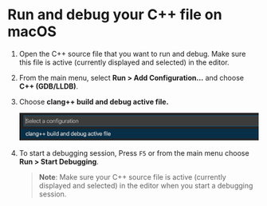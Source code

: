 # Run and debug your C++ file on macOS

1. Open the C++ source file that you want to run and debug. Make sure this file is active (currently displayed and selected) in the editor.

2. From the main menu, select **Run > Add Configuration...** and choose **C++ (GDB/LLDB)**.

3. Choose **clang++ build and debug active file.**

    ![Dropdown showing C++ debug configurations for Clang on macOS](clang-build-and-debug-active-file.png)

4. To start a debugging session, Press `F5` or from the main menu choose **Run > Start Debugging**.

    > **Note**: Make sure your C++ source file is active (currently displayed and selected) in the editor when you start a debugging session.